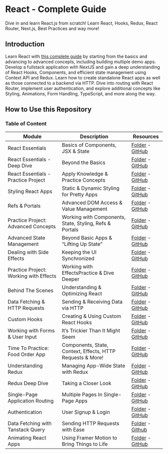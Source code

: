 # React - Complete Guide

Dive in and learn React.js from scratch! Learn React, Hooks, Redux, React Router, Next.js, Best Practices and way more!

## Introduction

Learn React with [this complete guide](https://www.udemy.com/course/react-the-complete-guide-incl-redux) by starting from the basics and advancing to advanced concepts, including building multiple demo apps. Develop a fullstack application with NextJS and gain a deep understanding of React Hooks, Components, and efficient state management using Context API and Redux. Learn how to create standalone React apps as well as those connected to a backend via HTTP. Dive into routing with React Router, implement user authentication, and explore additional concepts like Styling, Animations, Form Handling, TypeScript, and more along the way.

## How to Use this Repository

### Table of Content

| Module                                 | Description                                                | Resources                                                                                                                                                 |
| -------------------------------------- | ---------------------------------------------------------- | --------------------------------------------------------------------------------------------------------------------------------------------------------- |
| React Essentials                       | Basics of Components, JSX & State                          | [Folder](./complete-path/react-essentials/) - [GitHub](https://github.com/ThomasCode92/react-complete-guide/commits/react-essentials)                     |
| React Essentials - Deep Dive           | Beyond the Basics                                          | [Folder](./complete-path/essentials-deep-dive/) - [GitHub](https://github.com/ThomasCode92/react-complete-guide/commits/essentials-deep-dive)             |
| React Essentials - Practice Project    | Apply Knowledge & Practice Concepts                        | [Folder](./complete-path/essentials-practice/) - [GitHub](https://github.com/ThomasCode92/react-complete-guide/commits/essentials-practice)               |
| Styling React Apps                     | Static & Dynamic Styling for Pretty Apps                   | [Folder](./complete-path/styling-components/) - [GitHub](https://github.com/ThomasCode92/react-complete-guide/commits/styling-components)                 |
| Refs & Portals                         | Advanced DOM Access & Value Management                     | [Folder](./complete-path/refs-portals/) - [GitHub](https://github.com/ThomasCode92/react-complete-guide/commits/refs-portals)                             |
| Practice Project: Advanced Concepts    | Working with Components, State, Styling, Refs & Portals    | [Folder](./complete-path/practice-project-1/) - [GitHub](https://github.com/ThomasCode92/react-complete-guide/commits/practice-project-1)                 |
| Advanced State Management              | Beyond Basic Apps & “Lifting Up State”                     | [Folder](./complete-path/context-api/) - [GitHub](https://github.com/ThomasCode92/react-complete-guide/commits/context-api)                               |
| Dealing with Side Effects              | Keeping the UI Synchronized                                | [Folder](./complete-path/handling-side-effects/) - [GitHub](https://github.com/ThomasCode92/react-complete-guide/commits/handling-side-effects)           |
| Practice Project: Working with Effects | Working with EffectsPractice & Dive Deeper                 | [Folder](./complete-path/practice-project-2/) - [GitHub](https://github.com/ThomasCode92/react-complete-guide/commits/practice-project-2)                 |
| Behind The Scenes                      | Understanding & Optimizing React                           | [Folder](./complete-path/behind-the-scenes/) - [GitHub](https://github.com/ThomasCode92/react-complete-guide/commits/behind-the-scenes)                   |
| Data Fetching & HTTP Requests          | Sending & Receiving Data via HTTP                          | [Folder](./complete-path/data-fetching-custom-hooks/) - [GitHub](https://github.com/ThomasCode92/react-complete-guide/commits/data-fetching-custom-hooks) |
| Custom Hooks                           | Creating & Using Custom React Hooks                        | [Folder](./complete-path/data-fetching-custom-hooks/) - [GitHub](https://github.com/ThomasCode92/react-complete-guide/commits/data-fetching-custom-hooks) |
| Working with Forms & User Input        | It’s Trickier Than It Might Seem                           | [Folder](./complete-path/form-user-input/) - [GitHub](https://github.com/ThomasCode92/react-complete-guide/commits/form-user-input)                       |
| Time To Practice: Food Order App       | Components, State, Context, Effects, HTTP Requests & More! | [Folder](./complete-path/practice-project-3/) - [GitHub](https://github.com/ThomasCode92/react-complete-guide/commits/practice-project-3)                 |
| Understanding Redux                    | Managing App-Wide State with Redux                         | [Folder](./complete-path/redux-introduction/) - [GitHub](https://github.com/ThomasCode92/react-complete-guide/commits/redux-introduction)                 |
| Redux Deep Dive                        | Taking a Closer Look                                       | [Folder](./complete-path/redux-advanced/) - [GitHub](https://github.com/ThomasCode92/react-complete-guide/commits/redux-advanced)                         |
| Single-Page Application Routing        | Multiple Pages In Single-Page Apps                         | [Folder](./complete-path/routing-auth/) - [GitHub](https://github.com/ThomasCode92/react-complete-guide/commits/routing-auth)                             |
| Authentication                         | User Signup & Login                                        | [Folder](./complete-path/routing-auth/) - [GitHub](https://github.com/ThomasCode92/react-complete-guide/commits/routing-auth)                             |
| Data Fetching with Tanstack Query      | Sending HTTP Requests with Ease                            | [Folder](./complete-path/tanstack-query/) - [Github](https://github.com/ThomasCode92/react-complete-guide/commits/tanstack-query)                         |
| Animating React Apps                   | Using Framer Motion to Bring Things to Life                | [Folder](./complete-path/framer-motion/) - [GitHub](https://github.com/ThomasCode92/react-complete-guide/commits/framer-motion)                           |
